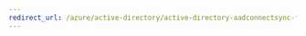 ```yaml
---
redirect_url: /azure/active-directory/active-directory-aadconnectsync-feature-prevent-accidental-deletes
---
```

